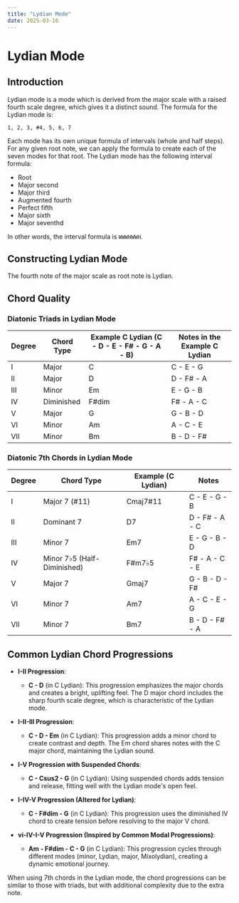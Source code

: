 ```yaml
---
title: "Lydian Mode"
date: 2025-03-16
---
```

# Lydian Mode

## Introduction

Lydian mode is a mode which is derived from the major scale with a raised fourth scale degree, which gives it a distinct sound. The formula for the Lydian mode is:

`1, 2, 3, #4, 5, 6, 7`

Each mode has its own unique formula of intervals (whole and half steps). For any given root note, we can apply the formula to create each of the seven modes for that root. The Lydian mode has the following interval formula:

* Root
* Major second
* Major third
* Augmented fourth
* Perfect fifth
* Major sixth
* Major seventhd

In other words, the interval formula is `WWWHWWH`.

## Constructing Lydian Mode

The fourth note of the major scale as root note is Lydian.

## Chord Quality

### **Diatonic Triads in Lydian Mode**

| Degree | Chord Type | Example C Lydian (C - D - E - F# - G - A - B) | Notes in the Example C Lydian |
| ------ | ---------- | --------------------------------------------- | ----------------------------- |
| I      | Major      | C                                             | C - E - G                     |
| II     | Major      | D                                             | D - F# - A                    |
| III    | Minor      | Em                                            | E - G - B                     |
| IV     | Diminished | F#dim                                         | F# - A - C                    |
| V      | Major      | G                                             | G - B - D                     |
| VI     | Minor      | Am                                            | A - C - E                     |
| VII    | Minor      | Bm                                            | B - D - F#                    |

### **Diatonic 7th Chords in Lydian Mode**

| Degree | Chord Type                   | Example (C Lydian) | Notes          |
| ------ | ---------------------------- | ------------------ | -------------- |
| I      | Major 7 (#11)                | Cmaj7#11           | C - E - G - B  |
| II     | Dominant 7                   | D7                 | D - F# - A - C |
| III    | Minor 7                      | Em7                | E - G - B - D  |
| IV     | Minor 7♭5 (Half-Diminished) | F#m7♭5            | F# - A - C - E |
| V      | Major 7                      | Gmaj7              | G - B - D - F# |
| VI     | Minor 7                      | Am7                | A - C - E - G  |
| VII    | Minor 7                      | Bm7                | B - D - F# - A |

## **Common Lydian Chord Progressions**

* **I-II Progression**:

  * **C - D** (in C Lydian): This progression emphasizes the major chords and creates a bright, uplifting feel. The D major chord includes the sharp fourth scale degree, which is characteristic of the Lydian mode.
* **I-II-III Progression**:

  * **C - D - Em** (in C Lydian): This progression adds a minor chord to create contrast and depth. The Em chord shares notes with the C major chord, maintaining the Lydian sound.
* **I-V Progression with Suspended Chords**:

  * **C - Csus2 - G** (in C Lydian): Using suspended chords adds tension and release, fitting well with the Lydian mode's open feel.
* **I-IV-V Progression (Altered for Lydian)**:

  * **C - F#dim - G** (in C Lydian): This progression uses the diminished IV chord to create tension before resolving to the major V chord.
* **vi-IV-I-V Progression (Inspired by Common Modal Progressions)**:

  * **Am - F#dim - C - G** (in C Lydian): This progression cycles through different modes (minor, Lydian, major, Mixolydian), creating a dynamic emotional journey.

When using 7th chords in the Lydian mode, the chord progressions can be similar to those with triads, but with additional complexity due to the extra note.
